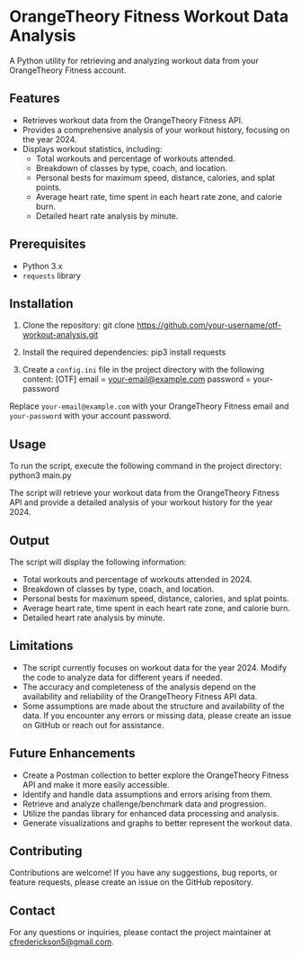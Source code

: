 # OrangeTheory Fitness Workout Data Analysis

A Python utility for retrieving and analyzing workout data from your OrangeTheory Fitness account.

## Features

- Retrieves workout data from the OrangeTheory Fitness API.
- Provides a comprehensive analysis of your workout history, focusing on the year 2024.
- Displays workout statistics, including:
  - Total workouts and percentage of workouts attended.
  - Breakdown of classes by type, coach, and location.
  - Personal bests for maximum speed, distance, calories, and splat points.
  - Average heart rate, time spent in each heart rate zone, and calorie burn.
  - Detailed heart rate analysis by minute.

## Prerequisites

- Python 3.x
- `requests` library

## Installation

1. Clone the repository:
git clone https://github.com/your-username/otf-workout-analysis.git


2. Install the required dependencies:
pip3 install requests


3. Create a `config.ini` file in the project directory with the following content:
[OTF]
email = your-email@example.com
password = your-password

Replace `your-email@example.com` with your OrangeTheory Fitness email and `your-password` with your account password.

## Usage

To run the script, execute the following command in the project directory:
python3 main.py

The script will retrieve your workout data from the OrangeTheory Fitness API and provide a detailed analysis of your workout history for the year 2024.

## Output

The script will display the following information:

- Total workouts and percentage of workouts attended in 2024.
- Breakdown of classes by type, coach, and location.
- Personal bests for maximum speed, distance, calories, and splat points.
- Average heart rate, time spent in each heart rate zone, and calorie burn.
- Detailed heart rate analysis by minute.

## Limitations

- The script currently focuses on workout data for the year 2024. Modify the code to analyze data for different years if needed.
- The accuracy and completeness of the analysis depend on the availability and reliability of the OrangeTheory Fitness API data.
- Some assumptions are made about the structure and availability of the data. If you encounter any errors or missing data, please create an issue on GitHub or reach out for assistance.

## Future Enhancements

- Create a Postman collection to better explore the OrangeTheory Fitness API and make it more easily accessible.
- Identify and handle data assumptions and errors arising from them.
- Retrieve and analyze challenge/benchmark data and progression.
- Utilize the pandas library for enhanced data processing and analysis.
- Generate visualizations and graphs to better represent the workout data.

## Contributing

Contributions are welcome! If you have any suggestions, bug reports, or feature requests, please create an issue on the GitHub repository.

## Contact

For any questions or inquiries, please contact the project maintainer at cfrederickson5@gmail.com.
